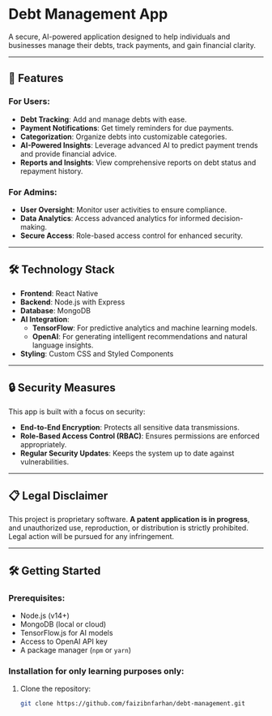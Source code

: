 # Debt Management App

A secure, AI-powered application designed to help individuals and businesses manage their debts, track payments, and gain financial clarity.

---

## 🚀 Features

### For Users:
- **Debt Tracking**: Add and manage debts with ease.
- **Payment Notifications**: Get timely reminders for due payments.
- **Categorization**: Organize debts into customizable categories.
- **AI-Powered Insights**: Leverage advanced AI to predict payment trends and provide financial advice.
- **Reports and Insights**: View comprehensive reports on debt status and repayment history.

### For Admins:
- **User Oversight**: Monitor user activities to ensure compliance.
- **Data Analytics**: Access advanced analytics for informed decision-making.
- **Secure Access**: Role-based access control for enhanced security.

---

## 🛠️ Technology Stack

- **Frontend**: React Native
- **Backend**: Node.js with Express
- **Database**: MongoDB
- **AI Integration**: 
  - **TensorFlow**: For predictive analytics and machine learning models.
  - **OpenAI**: For generating intelligent recommendations and natural language insights.
- **Styling**: Custom CSS and Styled Components

---

## 🔒 Security Measures

This app is built with a focus on security:
- **End-to-End Encryption**: Protects all sensitive data transmissions.
- **Role-Based Access Control (RBAC)**: Ensures permissions are enforced appropriately.
- **Regular Security Updates**: Keeps the system up to date against vulnerabilities.

---

## 📋 Legal Disclaimer

This project is proprietary software. **A patent application is in progress**, and unauthorized use, reproduction, or distribution is strictly prohibited. Legal action will be pursued for any infringement.

---

## 🛠️ Getting Started

### Prerequisites:
- Node.js (v14+)
- MongoDB (local or cloud)
- TensorFlow.js for AI models
- Access to OpenAI API key
- A package manager (`npm` or `yarn`)

### Installation for only learning purposes only:
1. Clone the repository:
   ```bash
   git clone https://github.com/faizibnfarhan/debt-management.git
